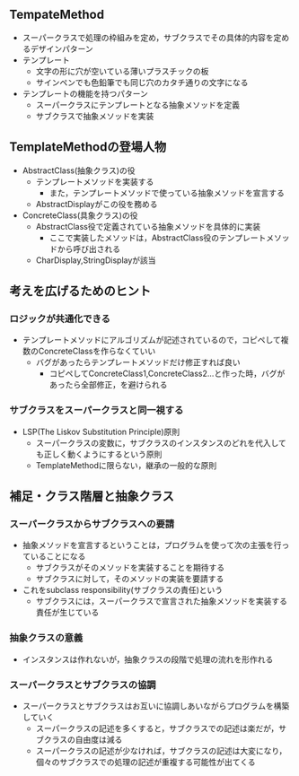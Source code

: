 ## TempateMethod
* スーパークラスで処理の枠組みを定め，サブクラスでその具体的内容を定めるデザインパターン
* テンプレート
    * 文字の形に穴が空いている薄いプラスチックの板
    * サインペンでも色鉛筆でも同じ穴のカタチ通りの文字になる
* テンプレートの機能を持つパターン
    * スーパークラスにテンプレートとなる抽象メソッドを定義
    * サブクラスで抽象メソッドを実装
    

## TemplateMethodの登場人物
* AbstractClass(抽象クラス)の役
    * テンプレートメソッドを実装する
        * また，テンプレートメソッドで使っている抽象メソッドを宣言する
    * AbstractDisplayがこの役を務める
* ConcreteClass(具象クラス)の役
    * AbstractClass役で定義されている抽象メソッドを具体的に実装
        * ここで実装したメソッドは，AbstractClass役のテンプレートメソッドから呼び出される
    * CharDisplay,StringDisplayが該当

## 考えを広げるためのヒント
### ロジックが共通化できる
* テンプレートメソッドにアルゴリズムが記述されているので，コピペして複数のConcreteClassを作らなくていい
    * バグがあったらテンプレートメソッドだけ修正すれば良い
        * コピペしてConcreteClass1,ConcreteClass2...と作った時，バグがあったら全部修正，を避けられる
    
### サブクラスをスーパークラスと同一視する
* LSP(The Liskov Substitution Principle)原則
    * スーパークラスの変数に，サブクラスのインスタンスのどれを代入しても正しく動くようにするという原則
    * TemplateMethodに限らない，継承の一般的な原則
## 補足・クラス階層と抽象クラス
### スーパークラスからサブクラスへの要請
* 抽象メソッドを宣言するということは，プログラムを使って次の主張を行っていることになる
    * サブクラスがそのメソッドを実装することを期待する
    * サブクラスに対して，そのメソッドの実装を要請する
* これをsubclass responsibility(サブクラスの責任)という
    * サブクラスには，スーパークラスで宣言された抽象メソッドを実装する責任が生じている
### 抽象クラスの意義
* インスタンスは作れないが，抽象クラスの段階で処理の流れを形作れる

### スーパークラスとサブクラスの協調
* スーパークラスとサブクラスはお互いに協調しあいながらプログラムを構築していく
    * スーパークラスの記述を多くすると，サブクラスでの記述は楽だが，サブクラスの自由度は減る
    * スーパークラスの記述が少なければ，サブクラスの記述は大変になり，個々のサブクラスでの処理の記述が重複する可能性が出てくる
